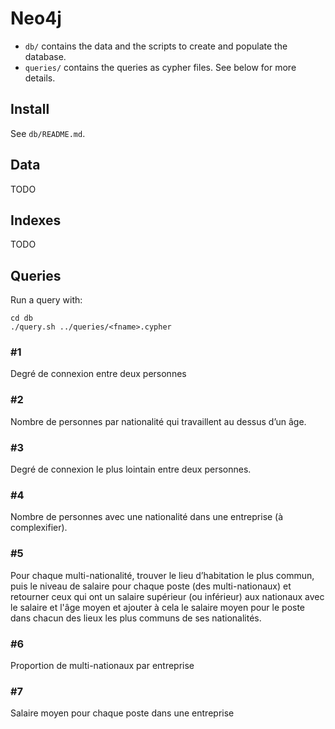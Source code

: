 # Neo4j

* `db/` contains the data and the scripts to create and populate the database.
* `queries/` contains the queries as cypher files. See below for more details.

## Install

See `db/README.md`.

## Data

TODO

## Indexes

TODO

## Queries

Run a query with:

```
cd db
./query.sh ../queries/<fname>.cypher
```

### \#1

Degré de connexion entre deux personnes

### \#2

Nombre de personnes par nationalité qui travaillent au dessus d’un âge.

### \#3

Degré de connexion le plus lointain entre deux personnes.

### \#4

Nombre de personnes avec une nationalité dans une entreprise (à complexifier).

### \#5

Pour chaque multi-nationalité, trouver le lieu d’habitation le plus commun, puis
le niveau de salaire pour chaque poste (des multi-nationaux) et retourner ceux
qui ont un salaire supérieur (ou inférieur) aux nationaux avec le salaire et l'âge 
moyen et ajouter à cela le salaire moyen pour le poste dans chacun des lieux les 
plus communs de ses nationalités.

### \#6

Proportion de multi-nationaux par entreprise

### \#7

Salaire moyen pour chaque poste dans une entreprise
